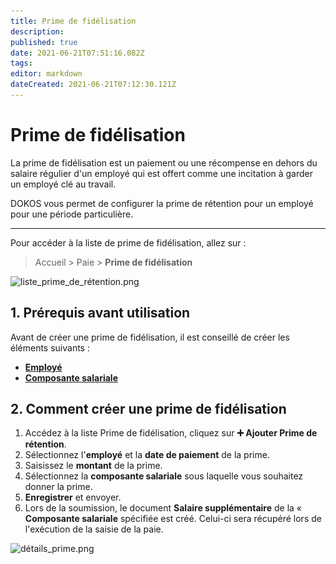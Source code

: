 ```yaml
---
title: Prime de fidélisation
description: 
published: true
date: 2021-06-21T07:51:16.082Z
tags: 
editor: markdown
dateCreated: 2021-06-21T07:12:30.121Z
---
```


# Prime de fidélisation

La prime de fidélisation est un paiement ou une récompense en dehors du salaire régulier d'un employé qui est offert comme une incitation à garder un employé clé au travail.

DOKOS vous permet de configurer la prime de rétention pour un employé pour une période particulière.

---

Pour accéder à la liste de prime de fidélisation, allez sur :

> Accueil > Paie > **Prime de fidélisation**

![liste_prime_de_rétention.png](/content/payroll/retention-bonus/liste_prime_de_rétention.png)

## 1. Prérequis avant utilisation

Avant de créer une prime de fidélisation, il est conseillé de créer les éléments suivants :

- **[Employé](/rh/employee)**
- **[Composante salariale](/payroll/salary-component)**

## 2. Comment créer une prime de fidélisation

1. Accédez à la liste Prime de fidélisation, cliquez sur **:heavy_plus_sign: Ajouter Prime de rétention**.
2. Sélectionnez l'**employé** et la **date de paiement** de la prime.
3. Saisissez le **montant** de la prime.
4. Sélectionnez la **composante salariale** sous laquelle vous souhaitez donner la prime.
5. **Enregistrer** et envoyer.
6. Lors de la soumission, le document **Salaire supplémentaire** de la « **Composante salariale** spécifiée est créé. Celui-ci sera récupéré lors de l'exécution de la saisie de la paie.

![détails_prime.png](/content/payroll/retention-bonus/détails_prime.png)